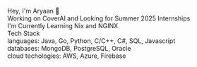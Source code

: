 Hey, I'm Aryaan 👋     
Working on CoverAI and Looking for Summer 2025 Internships  
I'm Currently Learning Nix and NGINX     
Tech Stack    
languages: Java, Go, Python, C/C++, C#, SQL, Javascript   
databases: MongoDB, PostgreSQL, Oracle     
cloud techologies: AWS, Azure, Firebase     

